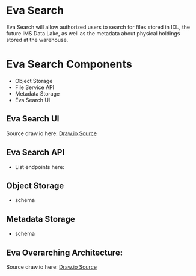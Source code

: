 # Eva Search

Eva Search will allow authorized users to search for files stored in IDL, the future IMS Data Lake, as well as the metadata about physical holdings stored at the warehouse.

# Eva Search Components

- Object Storage
- File Service API
- Metadata Storage
- Eva Search UI

## Eva Search UI

Source draw.io
here: [Draw.io Source](https://app.diagrams.net/#HRMSLowside%2Frmslow%2Fmaster%2FDrawings%2FEva%2FSearch%2FEva%20Search.drawio)

## Eva Search API

- List endpoints here:

## Object Storage

- schema

## Metadata Storage

- schema

## Eva Overarching Architecture:

Source draw.io
here: [Draw.io Source](https://app.diagrams.net/#HRMSLowside%2Frmslow%2Fmaster%2FDrawings%2FEva%2FArchitecture%2FMainArchitecture.drawio)

